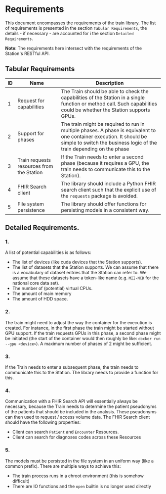 # Requirements

This document encompasses the requirements of the train library.
The list of requirements is presented in the section `Tabular Requirements`,
the details - if necessary - are accounted for i the section `Detailed Requirements`.

**Note**: The requirements here intersect with the requirements of the Station's RESTful API.


## Tabular Requirements

ID | Name                                      | Description |
---|-------------------------------------------|-------------|
1  | Request for capabilities                  | The Train should be able to check the capabilities of the Station in a single function or method call. Such capabilities could be whether the Station supports GPUs. 
2  | Support for phases                        | The train might be required to run in multiple phases. A phase is equivalent to one container execution. It should be simple to switch the business logic of the train depending on the phase 
3  | Train requests resources from the Station | If the Train needs to enter a second phase (because it requires a GPU, the train needs to communicate this to the Station).
4  | FHIR Search client                        | The library should include a Python FHIR search client such that the explicit use of the `requests` package is avoided.
5  | File system persistence                   | The library should offer functions for persisting models in a consistent way.


## Detailed Requirements.

### 1.
A list of potential capabilities is as follows:
 * The list of devices (like cuda devices that the Station supports).
 * The list of datasets that the Station supports. We can assume that there is a vocabulary of dataset entries
   that the Station can refer to. We assume that these datasets have a token-like name (e.g. `MII-NCD` for the national 
   core data set). 
 * The number of (potential) virtual CPUs.
 * The amount of main memory
 * The amount of HDD space.

### 2.
The train might need to adjust the way the container for the execution is created. For instance,
in the first phase the train might be started without GPU support. If the train requests GPUs in
this phase, a second phase might be initiated (the start of the container would then roughly be like:
`docker run --gpu <device>`). A maximum number of phases of 2 might be sufficient.

### 3.
If the Train needs to enter a subsequent phase, the train needs to communicate this to the Station.
The library needs to provide a function for this.

### 4.
Communication with a FHIR Search API will essentially always be necessary, because
the Train needs to determine the patient pseudonyms of the patients that should be
included in the analysis. These pseudonyms can then used to request / access volume
data. The FHIR Search client should have the following properties:
* Client can search `Patient` and `Encounter` Resources.
* Client can search for diagnoses codes across these Resources 

### 5.
The models must be persisted in the file system in an uniform way (like a common prefix).
There are multiple ways to achieve this:
* The train process runs in a chroot environment (this is somehow difficult)
* There are IO functions and the `open` builtin is no longer used directly


